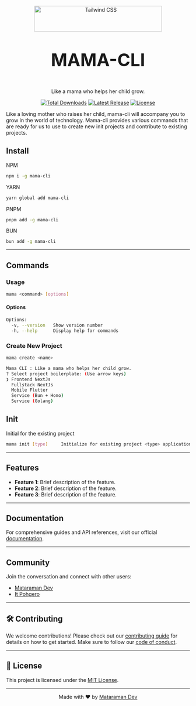 <p align="center">
  <a href="https://tailwindcss.com" target="_blank">
    <picture>
      <source media="(prefers-color-scheme: dark)" srcset="https://raw.githubusercontent.com/dev-mataraman/mataraman.dev/379cbf6117e08bdf8913b5ad041dc70bfdf1dea4/public/logo.svg?token=AQMTIVUJRKENXZDI3TV7VETHQ56HO">
      <source media="(prefers-color-scheme: light)" srcset="https://raw.githubusercontent.com/dev-mataraman/mataraman.dev/379cbf6117e08bdf8913b5ad041dc70bfdf1dea4/public/logo.svg?token=AQMTIVUJRKENXZDI3TV7VETHQ56HO">
      <img alt="Tailwind CSS" src="https://raw.githubusercontent.com/tailwindlabs/tailwindcss/HEAD/.github/logo-light.svg" width="350" height="70" style="max-width: 100%;">
    </picture>
  </a>
</p>
<p align="center" style="font-size: 3rem; font-weight: bold;">MAMA-CLI</p>

<p align="center">
  Like a mama who helps her child grow.
</p>

<p align="center">
    <a href="https://www.npmjs.com/package/mama-cli"><img src="https://img.shields.io/npm/dt/mama-cli.svg" alt="Total Downloads"></a>
    <a href="https://github.com/ItPohgero/mama-cli/releases"><img src="https://img.shields.io/npm/v/mama-cli.svg" alt="Latest Release"></a>
    <a href="https://github.com/ItPohgero/mama-cli/blob/main/LICENSE"><img src="https://img.shields.io/npm/l/mama-cli.svg" alt="License"></a>
</p>

Like a loving mother who raises her child, mama-cli will accompany you to grow in the world of technology. Mama-cli provides various commands that are ready for us to use to create new init projects and contribute to existing projects.

## Install
NPM
```bash
npm i -g mama-cli
```
YARN
```bash
yarn global add mama-cli
```
PNPM
```bash
pnpm add -g mama-cli
```
BUN
```bash
bun add -g mama-cli
```

---
## Commands

### Usage
```bash
mama <command> [options]
```
#### Options
```bash
Options:
  -v, --version   Show version number
  -h, --help      Display help for commands
```
### Create New Project
```bash
mama create <name>
```
```bash
Mama CLI : Like a mama who helps her child grow.
? Select project boilerplate: (Use arrow keys)
❯ Frontend NextJs
  Fullstack NextJs
  Mobile Flutter
  Service (Bun + Hono)
  Service (Golang)
```
## Init
Initial for the existing project
```bash
mama init [type]     Initialize for existing project <type> application default next
```

---

## Features

- **Feature 1**: Brief description of the feature.
- **Feature 2**: Brief description of the feature.
- **Feature 3**: Brief description of the feature.

---

## Documentation

For comprehensive guides and API references, visit our official [documentation](https://your-documentation-link.com).

---

## Community

Join the conversation and connect with other users:

- [Mataraman Dev](https://mataraman.dev)  
- [It Pohgero](https://itpohgero.com)  

---

## 🛠️ Contributing

We welcome contributions! Please check out our [contributing guide](https://github.com/ItPohgero/mama-cli/blob/main/CONTRIBUTING.md) for details on how to get started. Make sure to follow our [code of conduct](https://github.com/ItPohgero/mama-cli/blob/main/CODE_OF_CONDUCT.md).

---

## 📜 License

This project is licensed under the [MIT License](https://github.com/ItPohgero/mama-cli/blob/main/LICENSE).

---

<p align="center">
  Made with ❤️ by <a href="https://mataraman.dev" target="_blank">Mataraman Dev</a>
</p>
